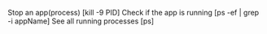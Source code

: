 
Stop an app(process) [kill -9 PID]
Check if the app is running [ps -ef | grep -i appName]
See all running processes [ps]
